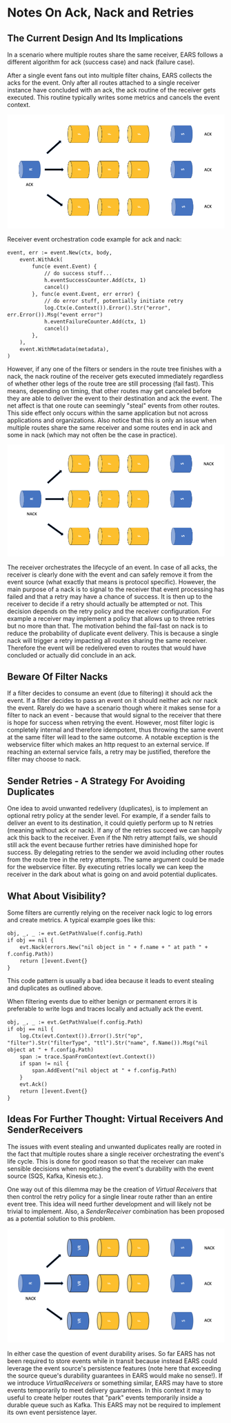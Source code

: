 # Notes On Ack, Nack and Retries

## The Current Design And Its Implications

In a scenario where multiple routes share the same receiver, EARS follows a
different algorithm for ack (success case) and nack (failure case). 

After a 
single event fans out into multiple filter chains, EARS collects the acks
for the event. Only after all routes attached to a single receiver instance 
have concluded with an ack, the ack routine of the receiver gets executed.
This routine typically writes some metrics and cancels the event context.

![ack.png](img/ack.png)

Receiver event orchestration code example for ack and nack:

```
event, err := event.New(ctx, body,
    event.WithAck(
        func(e event.Event) {
            // do success stuff...
            h.eventSuccessCounter.Add(ctx, 1)
            cancel()
        }, func(e event.Event, err error) {
            // do error stuff, potentially initiate retry
            log.Ctx(e.Context()).Error().Str("error", err.Error()).Msg("event error")
            h.eventFailureCounter.Add(ctx, 1)
            cancel()
        },
    ),
    event.WithMetadata(metadata),
)
```

However, if any one of the filters or senders in the route tree finishes with a
nack, the nack routine of the receiver gets executed immediately regardless of 
whether other legs of the route tree are still processing (fail fast). This means, 
depending on timing, that other routes may get canceled before they are able to 
deliver the event to their destination and ack the event. The net affect is that one route can 
seemingly "steal" events from other routes. This side effect only occurs within the same
application but not across applications and organizations. Also notice that this 
is only an issue when multiple routes share the same receiver and some routes end
in ack and some in nack (which may not often be the case in practice).

![nack.png](img/nack.png)

The receiver orchestrates the lifecycle of an event. In case of all acks, 
the receiver is clearly done with the event and can safely remove it from 
the event source (what exactly that means is protocol specific).
However, the main purpose of a nack is to signal to the receiver
that event processing has failed and that a retry may have a chance of success. 
It is then up to the receiver to decide if a retry should actually be attempted or not.
This decision depends on the retry policy and the receiver configuration.
For example a receiver may implement a policy that allows up to three retries 
but no more than that. The motivation behind the fail-fast on nack is to reduce
the probability of duplicate event delivery. This is because a single nack
will trigger a retry impacting all routes sharing the same receiver. Therefore
the event will be redelivered even to routes that would have concluded or actually 
did conclude in an ack.

## Beware Of Filter Nacks

If a filter decides to consume an event (due to filtering) it should ack the event.
If a filter decides to pass an event on it should neither ack nor nack the event.
Rarely do we have a scenario though where it makes sense for a filter to nack
an event - because that would signal to the receiver that there is hope for success
when retrying the event. However, most filter logic is completely internal and therefore idempotent, thus
throwing the same event at the same filter will lead to the same outcome. A 
notable exception is the webservice filter which makes an http request to an external
service. If reaching an external service fails, a retry may be justified, therefore
the filter may choose to nack.

## Sender Retries - A Strategy For Avoiding Duplicates

One idea to avoid unwanted redelivery (duplicates), is to implement an optional retry policy 
at the sender level. For example, if a sender fails to deliver an event to its destination,
it could quietly perform up to N retries (meaning without ack or nack). If any of the 
retries succeed we can happily ack this back to the receiver. Even if the Nth retry 
attempt fails, we should still ack the event because further retries have diminished hope
for success. By delegating retries to the sender we avoid including other routes from the route tree in the 
retry attempts. The same argument could be made for the webservice filter. By executing
retries locally we can keep the receiver in the dark about what is going on and avoid 
potential duplicates.

## What About Visibility?

Some filters are currently relying on the receiver nack logic to log errors and create metrics.
A typical example goes like this:

```
obj, _, _ := evt.GetPathValue(f.config.Path)
if obj == nil {
    evt.Nack(errors.New("nil object in " + f.name + " at path " + f.config.Path))
    return []event.Event{}
}
```

This code pattern is usually a bad idea because it leads to event stealing and duplicates as 
outlined above.

When filtering events due to either benign or permanent errors it is preferable to write logs
and traces locally and actually ack the event.

```
obj, _, _ := evt.GetPathValue(f.config.Path)
if obj == nil {
	log.Ctx(evt.Context()).Error().Str("op", "filter").Str("filterType", "ttl").Str("name", f.Name()).Msg("nil object at " + f.config.Path)
    span := trace.SpanFromContext(evt.Context())
    if span != nil {
        span.AddEvent("nil object at " + f.config.Path)
    }
    evt.Ack()
    return []event.Event{}
}
```

## Ideas For Further Thought: Virtual Receivers And SenderReceivers

The issues with event stealing and unwanted duplicates really are rooted in the fact that multiple routes share a single
receiver orchestrating the event's life cycle. This is done for good reason so that the receiver can make sensible decisions
when negotiating the event's durability with the event source (SQS, Kafka, Kinesis etc.).

One way out of this dilemma may be the creation of _Virtual Receivers_ that then control the retry policy for a single 
linear route rather than an entire event tree. This idea will need further development and will likely not be trivial to
implement. Also, a _SenderReceiver_ combination has been proposed as a potential solution to this problem. 

![virtualreceiver.png](img/virtualreceiver.png)

In either case the question
of event durability arises. So far EARS has not been required to store events while in transit because instead EARS could
leverage the event source's persistence features (note here that exceeding the source queue's durability guarantees in EARS would 
make no sense!). If we introduce _VirtualReceivers_ or something similar, EARS may have to store events temporarily to 
meet delivery guarantees. In this context it may to useful to create helper routes that "park" events temporarily inside
a durable queue such as Kafka. This EARS may not be required to implement its own event persistence layer.



